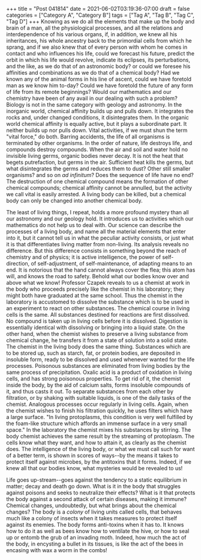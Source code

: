 +++
title = "Post 041814"
date = 2021-06-02T03:19:36-07:00
draft = false
categories = ["Category A", "Category B"]
tags = ["Tag A", "Tag B", "Tag C", "Tag D"]
+++
Knowing as we do all the elements that make up the body and brain of a man, all the physiological processes, and all the relations and interdependence of his various organs, if, in addition, we knew all his inheritances, his whole ancestry back to the primordial cells from which he sprang, and if we also knew that of every person with whom he comes in contact and who influences his life, could we forecast his future, predict the orbit in which his life would revolve, indicate its eclipses, its perturbations, and the like, as we do that of an astronomic body? or could we foresee his affinities and combinations as we do that of a chemical body? Had we known any of the animal forms in his line of ascent, could we have foretold man as we know him to-day? Could we have foretold the future of any form of life from its remote beginnings? Would our mathematics and our chemistry have been of any avail in our dealing with such a problem? Biology is not in the same category with geology and astronomy. In the inorganic world, chemical affinity builds up and pulls down. It integrates the rocks and, under changed conditions, it disintegrates them. In the organic world chemical affinity is equally active, but it plays a subordinate part. It neither builds up nor pulls down. Vital activities, if we must shun the term "vital force," do both. Barring accidents, the life of all organisms is terminated by other organisms. In the order of nature, life destroys life, and compounds destroy compounds. When the air and soil and water hold no invisible living germs, organic bodies never decay. It is not the heat that begets putrefaction, but germs in the air. Sufficient heat kills the germs, but what disintegrates the germs and reduces them to dust? Other still smaller organisms? and so on _ad infinitum_? Does the sequence of life have no end? The destruction of one chemical compound means the formation of other chemical compounds; chemical affinity cannot be annulled, but the activity we call vital is easily arrested. A living body can be killed, but a chemical body can only be changed into another chemical body.

The least of living things, I repeat, holds a more profound mystery than all our astronomy and our geology hold. It introduces us to activities which our mathematics do not help us to deal with. Our science can describe the processes of a living body, and name all the material elements that enter into it, but it cannot tell us in what the peculiar activity consists, or just what it is that differentiates living matter from non-living. Its analysis reveals no difference. But this difference consists in something beyond the reach of chemistry and of physics; it is active intelligence, the power of self-direction, of self-adjustment, of self-maintenance, of adapting means to an end. It is notorious that the hand cannot always cover the flea; this atom has will, and knows the road to safety. Behold what our bodies know over and above what we know! Professor Czapek reveals to us a chemist at work in the body who proceeds precisely like the chemist in his laboratory; they might both have graduated at the same school. Thus the chemist in the laboratory is accustomed to dissolve the substance which is to be used in an experiment to react on other substances. The chemical course in living cells is the same. All substances destined for reactions are first dissolved. No compound is taken up in living cells before it is dissolved. Digestion is essentially identical with dissolving or bringing into a liquid state. On the other hand, when the chemist wishes to preserve a living substance from chemical change, he transfers it from a state of solution into a solid state. The chemist in the living body does the same thing. Substances which are to be stored up, such as starch, fat, or protein bodies, are deposited in insoluble form, ready to be dissolved and used whenever wanted for the life processes. Poisonous substances are eliminated from living bodies by the same process of precipitation. Oxalic acid is a product of oxidation in living cells, and has strong poisonous properties. To get rid of it, the chemist inside the body, by the aid of calcium salts, forms insoluble compounds of it, and thus casts it out. To separate substances from each other by filtration, or by shaking with suitable liquids, is one of the daily tasks of the chemist. Analogous processes occur regularly in living cells. Again, when the chemist wishes to finish his filtration quickly, he uses filters which have a large surface. "In living protoplasms, this condition is very well fulfilled by the foam-like structure which affords an immense surface in a very small space." In the laboratory the chemist mixes his substances by stirring. The body chemist achieves the same result by the streaming of protoplasm. The cells know what they want, and how to attain it, as clearly as the chemist does. The intelligence of the living body, or what we must call such for want of a better term, is shown in scores of ways--by the means it takes to protect itself against microbes, by the antitoxins that it forms. Indeed, if we knew all that our bodies know, what mysteries would be revealed to us!

Life goes up-stream--goes against the tendency to a static equilibrium in matter; decay and death go down. What is it in the body that struggles against poisons and seeks to neutralize their effects? What is it that protects the body against a second attack of certain diseases, making it immune? Chemical changes, undoubtedly, but what brings about the chemical changes? The body is a _colony_ of living units called cells, that behaves much like a colony of insects when it takes measures to protect itself against its enemies. The body forms anti-toxins when it has to. It knows how to do it as well as bees know how to ventilate the hive, or how to seal up or entomb the grub of an invading moth. Indeed, how much the act of the body, in encysting a bullet in its tissues, is like the act of the bees in encasing with wax a worm in the combs!

